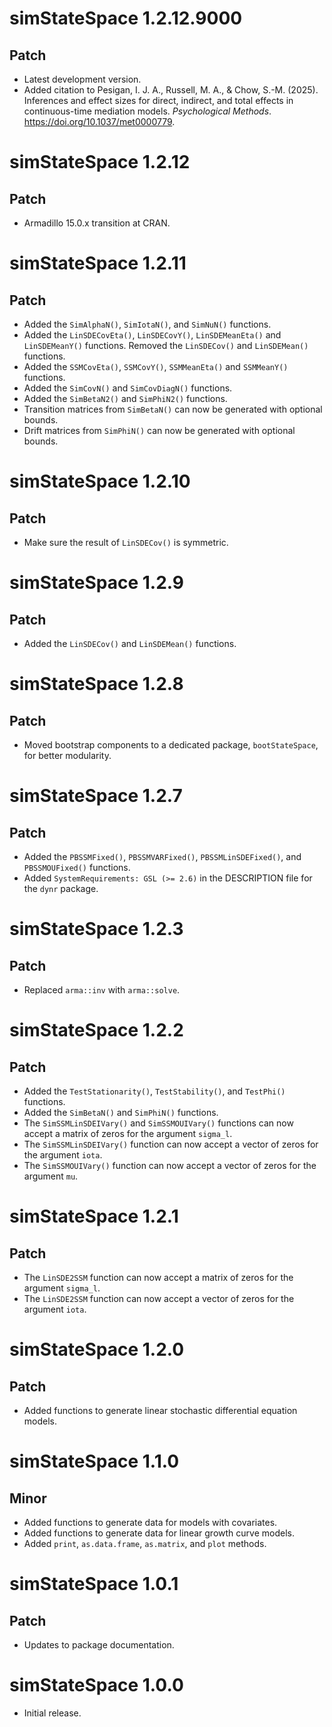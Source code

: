 # simStateSpace 1.2.12.9000

## Patch

* Latest development version.
* Added citation to Pesigan, I. J. A., Russell, M. A., & Chow, S.-M. (2025). Inferences and effect sizes for direct, indirect, and total effects in continuous-time mediation models. *Psychological Methods*. https://doi.org/10.1037/met0000779.

# simStateSpace 1.2.12

## Patch

* Armadillo 15.0.x transition at CRAN.

# simStateSpace 1.2.11

## Patch

* Added the `SimAlphaN()`, `SimIotaN()`, and  `SimNuN()` functions.
* Added the `LinSDECovEta()`, `LinSDECovY()`, `LinSDEMeanEta()` and `LinSDEMeanY()` functions. Removed the `LinSDECov()` and `LinSDEMean()` functions.
* Added the `SSMCovEta()`, `SSMCovY()`, `SSMMeanEta()` and `SSMMeanY()` functions.
* Added the `SimCovN()` and `SimCovDiagN()` functions.
* Added the `SimBetaN2()` and `SimPhiN2()` functions.
* Transition matrices from `SimBetaN()` can now be generated with optional bounds.
* Drift matrices from `SimPhiN()` can now be generated with optional bounds.

# simStateSpace 1.2.10

## Patch

* Make sure the result of `LinSDECov()` is symmetric.

# simStateSpace 1.2.9

## Patch

* Added the `LinSDECov()` and `LinSDEMean()` functions.

# simStateSpace 1.2.8

## Patch

* Moved bootstrap components to a dedicated package, `bootStateSpace`, for better modularity.

# simStateSpace 1.2.7

## Patch

* Added the `PBSSMFixed()`, `PBSSMVARFixed()`, `PBSSMLinSDEFixed()`, and `PBSSMOUFixed()` functions.
* Added `SystemRequirements: GSL (>= 2.6)` in the DESCRIPTION file for the `dynr` package.

# simStateSpace 1.2.3

## Patch

* Replaced `arma::inv` with `arma::solve`.

# simStateSpace 1.2.2

## Patch

* Added the `TestStationarity()`, `TestStability()`, and `TestPhi()` functions.
* Added the `SimBetaN()` and `SimPhiN()` functions.
* The `SimSSMLinSDEIVary()` and `SimSSMOUIVary()` functions can now accept a matrix of zeros for the argument `sigma_l`.
* The `SimSSMLinSDEIVary()` function can now accept a vector of zeros for the argument `iota`.
* The `SimSSMOUIVary()` function can now accept a vector of zeros for the argument `mu`.

# simStateSpace 1.2.1

## Patch

* The `LinSDE2SSM` function can now accept a matrix of zeros for the argument `sigma_l`.
* The `LinSDE2SSM` function can now accept a vector of zeros for the argument `iota`.

# simStateSpace 1.2.0

## Patch

* Added functions to generate linear stochastic differential equation models.

# simStateSpace 1.1.0

## Minor

* Added functions to generate data for models with covariates.
* Added functions to generate data for linear growth curve models.
* Added `print`, `as.data.frame`, `as.matrix`, and `plot` methods.

# simStateSpace 1.0.1

## Patch

* Updates to package documentation.

# simStateSpace 1.0.0

* Initial release.
